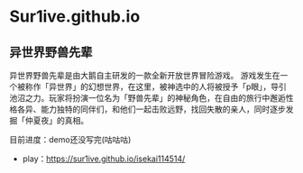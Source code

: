 # Sur1ive.github.io
## 异世界野兽先辈

异世界野兽先辈是由大鹅自主研发的一款全新开放世界冒险游戏。 游戏发生在一个被称作「异世界」的幻想世界，在这里，被神选中的人将被授予「p眼」，导引池沼之力。玩家将扮演一位名为「野兽先辈」的神秘角色，在自由的旅行中邂逅性格各异、能力独特的同伴们，和他们一起击败远野，找回失散的亲人，同时逐步发掘「仲夏夜」的真相。


目前进度：demo还没写完(咕咕咕)
- play：https://sur1ive.github.io/isekai114514/


